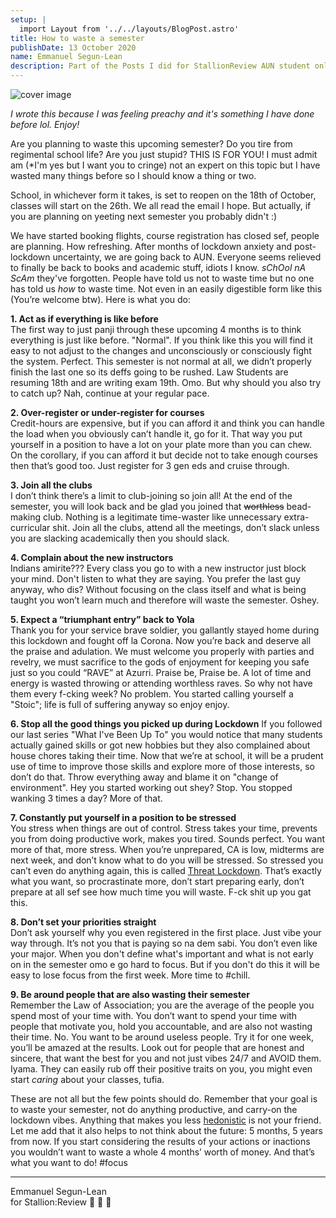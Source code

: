 ```yaml
---
setup: |
  import Layout from '../../layouts/BlogPost.astro'
title: How to waste a semester
publishDate: 13 October 2020
name: Emmanuel Segun-Lean
description: Part of the Posts I did for StallionReview AUN student online magazine hosted on Bubbl :)
---
```


![cover image](/assets/images/how-to-waste-a-semester-banner.jpg "How To Waste a Semester")

_I wrote this because I was feeling preachy and it's something I have done before lol. Enjoy!_

Are you planning to waste this upcoming semester? Do you tire from regimental school life? Are you just stupid? THIS IS FOR YOU! I must admit am (\*I'm yes but I want you to cringe) not an expert on this topic but I have wasted many things before so I should know a thing or two.

School, in whichever form it takes, is set to reopen on the 18th of October, classes will start on the 26th. We all read the email I hope. But actually, if you are planning on yeeting next semester you probably didn't :)

We have started booking flights, course registration has closed sef, people are planning. How refreshing. After months of lockdown anxiety and post-lockdown uncertainty, we are going back to AUN. Everyone seems relieved to finally be back to books and academic stuff, idiots I know. _sChOol nA ScAm_ they've forgotten. People have told us not to waste time but no one has told us _how_ to waste time. Not even in an easily digestible form like this (You’re welcome btw). Here is what you do:

**1\. Act as if everything is like before**  
The first way to just panji through these upcoming 4 months is to think everything is just like before. "Normal". If you think like this you will find it easy to not adjust to the changes and unconsciously or consciously fight the system. Perfect. This semester is not normal at all, we didn’t properly finish the last one so its deffs going to be rushed. Law Students are resuming 18th and are writing exam 19th. Omo. But why should you also try to catch up? Nah, continue at your regular pace.

**2\. Over-register or under-register for courses**  
Credit-hours are expensive, but if you can afford it and think you can handle the load when you obviously can’t handle it, go for it. That way you put yourself in a position to have a lot on your plate more than you can chew. On the corollary, if you can afford it but decide not to take enough courses then that’s good too. Just register for 3 gen eds and cruise through.

**3\. Join all the clubs**  
I don’t think there’s a limit to club-joining so join all! At the end of the semester, you will look back and be glad you joined that ~~worthless~~ bead-making club. Nothing is a legitimate time-waster like unnecessary extra-curricular shit. Join all the clubs, attend all the meetings, don’t slack unless you are slacking academically then you should slack.

**4\. Complain about the new instructors**  
Indians amirite??? Every class you go to with a new instructor just block your mind. Don't listen to what they are saying. You prefer the last guy anyway, who dis? Without focusing on the class itself and what is being taught you won’t learn much and therefore will waste the semester. Oshey.

**5\. Expect a “triumphant entry” back to Yola**  
Thank you for your service brave soldier, you gallantly stayed home during this lockdown and fought off la Corona. Now you’re back and deserve all the praise and adulation. We must welcome you properly with parties and revelry, we must sacrifice to the gods of enjoyment for keeping you safe just so you could “RAVE” at Azurri. Praise be, Praise be. A lot of time and energy is wasted throwing or attending worthless raves. So why not have them every f-cking week? No problem. You started calling yourself a "Stoic"; life is full of suffering anyway so enjoy enjoy.

**6\. Stop all the good things you picked up during Lockdown** If you followed our last series "What I've Been Up To" you would notice that many students actually gained skills or got new hobbies but they also complained about house chores taking their time. Now that we’re at school, it will be a prudent use of time to improve those skills and explore more of those interests, so don’t do that. Throw everything away and blame it on "change of environment". Hey you started working out shey? Stop. You stopped wanking 3 times a day? More of that.

**7\. Constantly put yourself in a position to be stressed**  
You stress when things are out of control. Stress takes your time, prevents you from doing productive work, makes you tired. Sounds perfect. You want more of that, more stress. When you’re unprepared, CA is low, midterms are next week, and don’t know what to do you will be stressed. So stressed you can’t even do anything again, this is called [Threat Lockdown](https://personalmba.com/threat-lockdown/). That’s exactly what you want, so procrastinate more, don’t start preparing early, don’t prepare at all sef see how much time you will waste. F-ck shit up you gat this.

**8\. Don’t set your priorities straight**  
Don’t ask yourself why you even registered in the first place. Just vibe your way through. It’s not you that is paying so na dem sabi. You don’t even like your major. When you don't define what's important and what is not early on in the semester omo e go hard to focus. But if you don't do this it will be easy to lose focus from the first week. More time to #chill.

**9\. Be around people that are also wasting their semester**  
Remember the Law of Association; you are the average of the people you spend most of your time with. You don’t want to spend your time with people that motivate you, hold you accountable, and are also not wasting their time. No. You want to be around useless people. Try it for one week, you’ll be amazed at the results. Look out for people that are honest and sincere, that want the best for you and not just vibes 24/7 and AVOID them. Iyama. They can easily rub off their positive traits on you, you might even start _caring_ about your classes, tufia.

These are not all but the few points should do. Remember that your goal is to waste your semester, not do anything productive, and carry-on the lockdown vibes. Anything that makes you less [hedonistic](https://en.wikipedia.org/wiki/Hedonism) is not your friend. Let me add that it also helps to not think about the future: 5 months, 5 years from now. If you start considering the results of your actions or inactions you wouldn’t want to waste a whole 4 months’ worth of money. And that’s what you want to do! #focus

* * *

Emmanuel Segun-Lean  
for Stallion:Review 🐴 💛 🖤